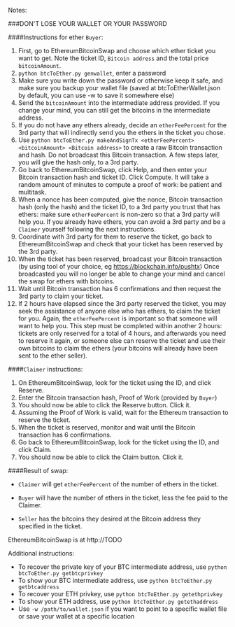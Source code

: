 Notes:

###DON'T LOSE YOUR WALLET OR YOUR PASSWORD

####Instructions for ether `Buyer`:

1. First, go to EthereumBitcoinSwap and choose which ether ticket you want to get.  Note the ticket ID, `Bitcoin address` and the total price `bitcoinAmount`.
1. `python btcToEther.py genwallet`, enter a password
1. Make sure you write down the password or otherwise keep it safe, and make sure you backup your wallet file (saved at btcToEtherWallet.json by default, you can use -w to save it somewhere else)
1. Send the `bitcoinAmount` into the intermediate address provided.  If you
change your mind, you can still get the bitcoins in the intermediate address.
1. If you do not have any ethers already, decide an `etherFeePercent` for the
3rd party that will indirectly send you the ethers in the ticket you chose.
1. Use `python btcToEther.py makeAndSignTx <etherFeePercent> <bitcoinAmount> <Bitcoin address>` to create a raw Bitcoin transaction and hash.  Do not broadcast this
Bitcoin transaction.  A few steps later, you will give the hash only, to a 3rd
party.
1. Go back to EthereumBitcoinSwap, click Help, and then enter your Bitcoin
transaction hash and ticket ID.  Click Compute.  It will take a random amount
of minutes to compute a proof of work: be patient and multitask.
1. When a nonce has been computed, give the nonce, Bitcoin transaction hash
(only the hash) and the ticket ID, to a 3rd party you trust that has ethers:
make sure `etherFeePercent` is non-zero so that a 3rd party will help you.
If you already have ethers, you can avoid a 3rd party and be a `Claimer` yourself following the next instructions.
1. Coordinate with 3rd party for them to reserve the ticket, go back to EthereumBitcoinSwap and check that your ticket has been reserved by the 3rd
party.
1. When the ticket has been reserved, broadcast your Bitcoin transaction (by
using tool of your choice, eg https://blockchain.info/pushtx)
Once broadcasted you will no longer be able to change your mind and cancel
the swap for ethers with bitcoins.
1. Wait until Bitcoin transaction has 6 confirmations and then request the 3rd
party to claim your ticket.
1. If 2 hours have elapsed since the 3rd party reserved the ticket, you may
seek the assistance of anyone else who has ethers, to claim the ticket for you.
Again, the `etherFeePercent` is important so that someone will want to help
you.  This step must be completed within another 2 hours: tickets are only
reserved for a total of 4 hours, and afterwards you need to reserve it again,
or someone else can reserve the ticket and use their own bitcoins to claim
the ethers (your bitcoins will already have been sent to the ether seller).

####`Claimer` instructions:

1. On EthereumBitcoinSwap, look for the ticket using the ID, and click Reserve.
1. Enter the Bitcoin transaction hash, Proof of Work (provided by `Buyer`)
1. You should now be able to click the Reserve button.  Click it.
1. Assuming the Proof of Work is valid, wait for the Ethereum transaction to
reserve the ticket.
1. When the ticket is reserved, monitor and wait until the Bitcoin transaction
has 6 confirmations.
1. Go back to EthereumBitcoinSwap, look for the ticket using the ID, and click
Claim.
1. You should now be able to click the Claim button.  Click it.


####Result of swap:

* `Claimer` will get `etherFeePercent` of the number of ethers in the ticket.

* `Buyer` will have the number of ethers in the ticket, less the fee paid to the Claimer.

* `Seller` has the bitcoins they desired at the Bitcoin address they specified
in the ticket.


EthereumBitcoinSwap is at http://TODO


Additional instructions:

* To recover the private key of your BTC intermediate address, use `python btcToEther.py getbtcprivkey`
* To show your BTC intermediate address, use `python btcToEther.py getbtcaddress`
* To recover your ETH privkey, use `python btcToEther.py getethprivkey`
* To show your ETH address, use `python btcToEther.py getethaddress`
* Use `-w /path/to/wallet.json` if you want to point to a specific wallet file or save your wallet at a specific location
